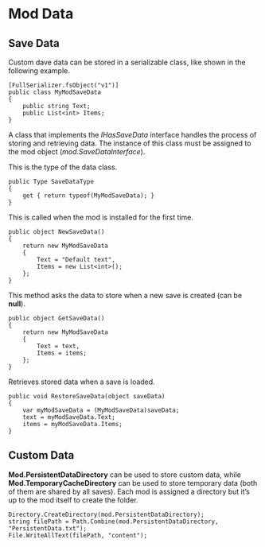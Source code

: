 # Mod Data

## Save Data

Custom dave data can be stored in a serializable class, like shown in the following example.

```
[FullSerializer.fsObject("v1")]
public class MyModSaveData
{
    public string Text;
    public List<int> Items;
}
```
A class that implements the _IHasSaveData_ interface handles the process of storing and retrieving data. The instance of this class must be assigned to the mod object (_mod.SaveDataInterface_).

This is the type of the data class.

```
public Type SaveDataType
{
    get { return typeof(MyModSaveData); }
}
```

This is called when the mod is installed for the first time.

```
public object NewSaveData()
{
    return new MyModSaveData
    {
        Text = "Default text",
        Items = new List<int>();
    };
}
```

This method asks the data to store when a new save is created (can be **null**).

```
public object GetSaveData()
{
    return new MyModSaveData
    {
        Text = text,
        Items = items;
    };
}
```

Retrieves stored data when a save is loaded.

```
public void RestoreSaveData(object saveData)
{
    var myModSaveData = (MyModSaveData)saveData;
    text = myModSaveData.Text;
    items = myModSaveData.Items;
}
```


## Custom Data

**Mod.PersistentDataDirectory** can be used to store custom data, while **Mod.TemporaryCacheDirectory** can be used to store temporary data (both of them are shared by all saves). Each mod is assigned a directory but it’s up to the mod itself to create the folder.

```
Directory.CreateDirectory(mod.PersistentDataDirectory);
string filePath = Path.Combine(mod.PersistentDataDirectory, "PersistentData.txt");
File.WriteAllText(filePath, "content");
```

